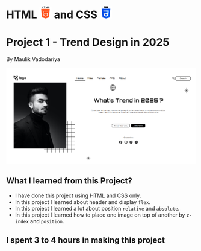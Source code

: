 # HTML ![](./readme-images/html-5-img.png) and CSS ![](./readme-images/css-3-img.png)

# Project 1 - Trend Design in 2025

By Maulik Vadodariya

![Completed Website](./readme-images/ScreenShot-20221017204113.png)

## What I learned from this Project?

- I have done this project using HTML and CSS only.
- In this project I learned about header and display `flex`.
- In this project I learned a lot about position `relative` and `absolute`.
- In this project I learned how to place one image on top of another by `z-index` and `position`.

## I spent 3 to 4 hours in making this project

